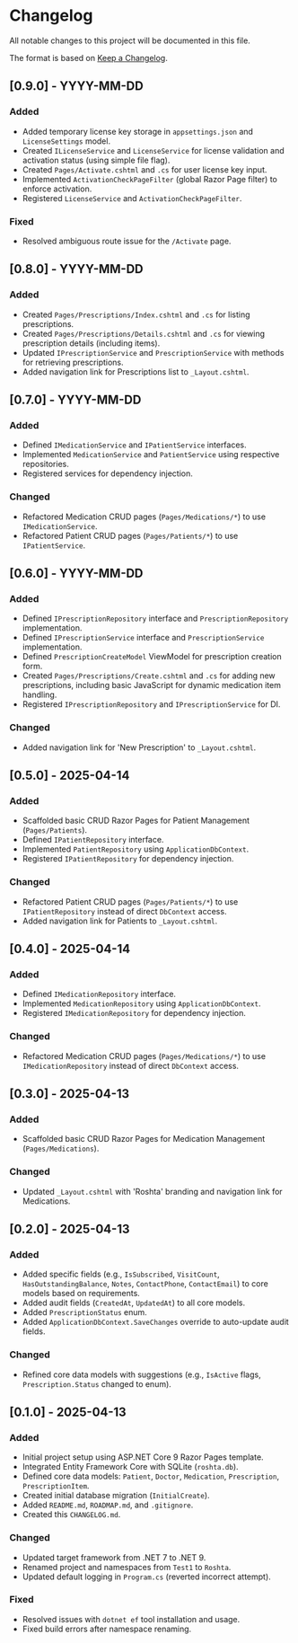 # Changelog

All notable changes to this project will be documented in this file.

The format is based on [Keep a Changelog](https://keepachangelog.com/en/1.0.0/).

## [0.9.0] - YYYY-MM-DD

### Added

*   Added temporary license key storage in `appsettings.json` and `LicenseSettings` model.
*   Created `ILicenseService` and `LicenseService` for license validation and activation status (using simple file flag).
*   Created `Pages/Activate.cshtml` and `.cs` for user license key input.
*   Implemented `ActivationCheckPageFilter` (global Razor Page filter) to enforce activation.
*   Registered `LicenseService` and `ActivationCheckPageFilter`.

### Fixed

*   Resolved ambiguous route issue for the `/Activate` page.

## [0.8.0] - YYYY-MM-DD

### Added

*   Created `Pages/Prescriptions/Index.cshtml` and `.cs` for listing prescriptions.
*   Created `Pages/Prescriptions/Details.cshtml` and `.cs` for viewing prescription details (including items).
*   Updated `IPrescriptionService` and `PrescriptionService` with methods for retrieving prescriptions.
*   Added navigation link for Prescriptions list to `_Layout.cshtml`.

## [0.7.0] - YYYY-MM-DD

### Added

*   Defined `IMedicationService` and `IPatientService` interfaces.
*   Implemented `MedicationService` and `PatientService` using respective repositories.
*   Registered services for dependency injection.

### Changed

*   Refactored Medication CRUD pages (`Pages/Medications/*`) to use `IMedicationService`.
*   Refactored Patient CRUD pages (`Pages/Patients/*`) to use `IPatientService`.

## [0.6.0] - YYYY-MM-DD

### Added

*   Defined `IPrescriptionRepository` interface and `PrescriptionRepository` implementation.
*   Defined `IPrescriptionService` interface and `PrescriptionService` implementation.
*   Defined `PrescriptionCreateModel` ViewModel for prescription creation form.
*   Created `Pages/Prescriptions/Create.cshtml` and `.cs` for adding new prescriptions, including basic JavaScript for dynamic medication item handling.
*   Registered `IPrescriptionRepository` and `IPrescriptionService` for DI.

### Changed

*   Added navigation link for 'New Prescription' to `_Layout.cshtml`.

## [0.5.0] - 2025-04-14

### Added

*   Scaffolded basic CRUD Razor Pages for Patient Management (`Pages/Patients`).
*   Defined `IPatientRepository` interface.
*   Implemented `PatientRepository` using `ApplicationDbContext`.
*   Registered `IPatientRepository` for dependency injection.

### Changed

*   Refactored Patient CRUD pages (`Pages/Patients/*`) to use `IPatientRepository` instead of direct `DbContext` access.
*   Added navigation link for Patients to `_Layout.cshtml`.

## [0.4.0] - 2025-04-14

### Added

*   Defined `IMedicationRepository` interface.
*   Implemented `MedicationRepository` using `ApplicationDbContext`.
*   Registered `IMedicationRepository` for dependency injection.

### Changed

*   Refactored Medication CRUD pages (`Pages/Medications/*`) to use `IMedicationRepository` instead of direct `DbContext` access.

## [0.3.0] - 2025-04-13

### Added

*   Scaffolded basic CRUD Razor Pages for Medication Management (`Pages/Medications`).

### Changed

*   Updated `_Layout.cshtml` with 'Roshta' branding and navigation link for Medications.

## [0.2.0] - 2025-04-13

### Added

*   Added specific fields (e.g., `IsSubscribed`, `VisitCount`, `HasOutstandingBalance`, `Notes`, `ContactPhone`, `ContactEmail`) to core models based on requirements.
*   Added audit fields (`CreatedAt`, `UpdatedAt`) to all core models.
*   Added `PrescriptionStatus` enum.
*   Added `ApplicationDbContext.SaveChanges` override to auto-update audit fields.

### Changed

*   Refined core data models with suggestions (e.g., `IsActive` flags, `Prescription.Status` changed to enum).

## [0.1.0] - 2025-04-13

### Added

*   Initial project setup using ASP.NET Core 9 Razor Pages template.
*   Integrated Entity Framework Core with SQLite (`roshta.db`).
*   Defined core data models: `Patient`, `Doctor`, `Medication`, `Prescription`, `PrescriptionItem`.
*   Created initial database migration (`InitialCreate`).
*   Added `README.md`, `ROADMAP.md`, and `.gitignore`.
*   Created this `CHANGELOG.md`.

### Changed

*   Updated target framework from .NET 7 to .NET 9.
*   Renamed project and namespaces from `Test1` to `Roshta`.
*   Updated default logging in `Program.cs` (reverted incorrect attempt).

### Fixed

*   Resolved issues with `dotnet ef` tool installation and usage.
*   Fixed build errors after namespace renaming. 